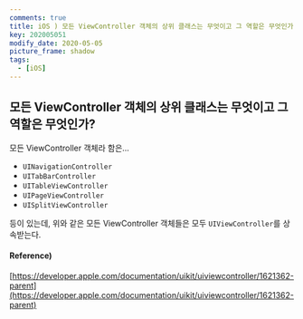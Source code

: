 ```yaml
---
comments: true
title: iOS ) 모든 ViewController 객체의 상위 클래스는 무엇이고 그 역할은 무엇인가
key: 202005051
modify_date: 2020-05-05
picture_frame: shadow
tags:
  - [iOS]
---
```

 
## 모든 ViewController 객체의 상위 클래스는 무엇이고 그 역할은 무엇인가?
 
모든 ViewController 객체라 함은...
 
- `UINavigationController`
- `UITabBarController`
- `UITableViewController`
- `UIPageViewController`
- `UISplitViewController`
 
등이 있는데, 위와 같은 모든 ViewController 객체들은 모두 `UIViewController`를 상속받는다.
 
#### Reference)
 
[https://developer.apple.com/documentation/uikit/uiviewcontroller/1621362-parent](https://developer.apple.com/documentation/uikit/uiviewcontroller/1621362-parent)
